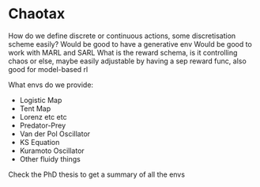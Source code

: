 # Chaotax

How do we define discrete or continuous actions, some discretisation scheme easily?
Would be good to have a generative env
Would be good to work with MARL and SARL
What is the reward schema, is it controlling chaos or else, maybe easily adjustable by having a sep reward func, also good for model-based rl

What envs do we provide:
- Logistic Map
- Tent Map
- Lorenz etc etc
- Predator-Prey
- Van der Pol Oscillator
- KS Equation
- Kuramoto Oscillator
- Other fluidy things

Check the PhD thesis to get a summary of all the envs
